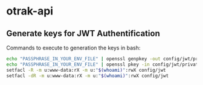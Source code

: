 # otrak-api

## Generate keys for JWT Authentification

Commands to execute to generation the keys in bash:

```bash
echo "PASSPHRASE_IN_YOUR_ENV_FILE" | openssl genpkey -out config/jwt/private.pem -pass stdin -aes256 -algorithm rsa -pkeyopt rsa_keygen_bits:4096
echo "PASSPHRASE_IN_YOUR_ENV_FILE" | openssl pkey -in config/jwt/private.pem -passin stdin -out config/jwt/public.pem -pubout
setfacl -R -m u:www-data:rX -m u:"$(whoami)":rwX config/jwt
setfacl -dR -m u:www-data:rX -m u:"$(whoami)":rwX config/jwt
```
